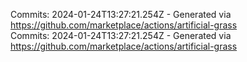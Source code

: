 Commits: 2024-01-24T13:27:21.254Z - Generated via https://github.com/marketplace/actions/artificial-grass
<br>
Commits: 2024-01-24T13:27:21.254Z - Generated via https://github.com/marketplace/actions/artificial-grass
<br>
